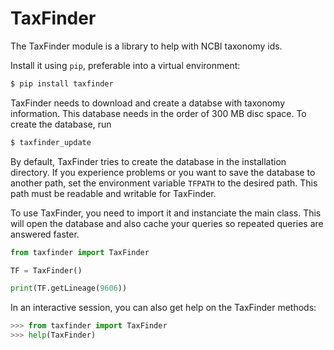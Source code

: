TaxFinder
=========

The TaxFinder module is a library to help with NCBI taxonomy ids.

Install it using `pip`, preferable into a virtual environment:

```sh
$ pip install taxfinder
```

TaxFinder needs to download and create a databse with taxonomy information. This database needs in the order of 300 MB disc space. To create the database, run

```sh
$ taxfinder_update
```

By default, TaxFinder tries to create the database in the installation directory. If you experience problems or you want to save the database to another path, set the environment variable `TFPATH` to the desired path. This path must be readable and writable for TaxFinder.

To use TaxFinder, you need to import it and instanciate the main class. This will open the database and also cache your queries so repeated queries are answered faster.

```python
from taxfinder import TaxFinder

TF = TaxFinder()

print(TF.getLineage(9606))
```

In an interactive session, you can also get help on the TaxFinder methods:

```python
>>> from taxfinder import TaxFinder
>>> help(TaxFinder)
```
